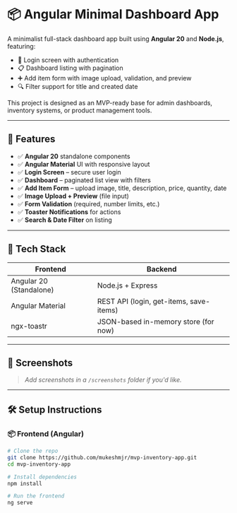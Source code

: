 # 📦 Angular Minimal Dashboard App

A minimalist full-stack dashboard app built using **Angular 20** and **Node.js**, featuring:
- 🔐 Login screen with authentication
- 📋 Dashboard listing with pagination
- ➕ Add item form with image upload, validation, and preview
- 🔍 Filter support for title and created date

This project is designed as an MVP-ready base for admin dashboards, inventory systems, or product management tools.

---

## 🚀 Features

- ✅ **Angular 20** standalone components
- ✅ **Angular Material** UI with responsive layout
- ✅ **Login Screen** – secure user login
- ✅ **Dashboard** – paginated list view with filters
- ✅ **Add Item Form** – upload image, title, description, price, quantity, date
- ✅ **Image Upload + Preview** (file input)
- ✅ **Form Validation** (required, number limits, etc.)
- ✅ **Toaster Notifications** for actions
- ✅ **Search & Date Filter** on listing

---

## 🧰 Tech Stack

| Frontend                | Backend     
|-------------------------|-------------------
| Angular 20 (Standalone) | Node.js + Express
| Angular Material        | REST API (login, get-items, save-items)
| ngx-toastr              | JSON-based in-memory store (for now)     |

---

## 📸 Screenshots

> _Add screenshots in a `/screenshots` folder if you'd like._

---

## 🛠️ Setup Instructions

### 📦 Frontend (Angular)

```bash
# Clone the repo
git clone https://github.com/mukeshmjr/mvp-inventory-app.git
cd mvp-inventory-app

# Install dependencies
npm install

# Run the frontend
ng serve
```